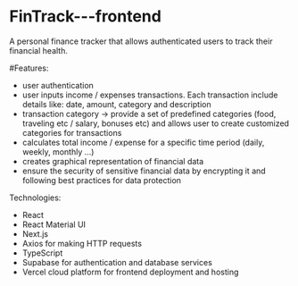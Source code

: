 # FinTrack---frontend
 A personal finance tracker that allows authenticated users to  track their financial health.

#Features:

  * user authentication
  * user inputs income / expenses transactions. Each transaction include details like: date, amount, category and description
  * transaction category → provide a set of predefined categories (food, traveling etc / salary, bonuses etc) and allows user to create customized categories for transactions
  * calculates total income / expense for a specific time period (daily, weekly, monthly …)
  * creates graphical representation of financial data  
  * ensure the security of sensitive financial data by encrypting it and following best practices for data protection


Technologies:

  * React
  * React Material UI
  * Next.js
  * Axios for making HTTP requests
  * TypeScript
  * Supabase for authentication and database services
  * Vercel cloud platform for frontend deployment and hosting
